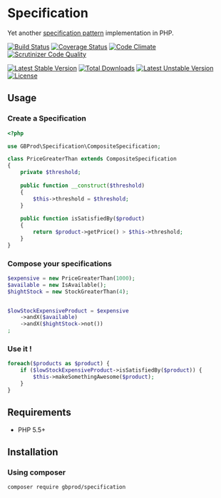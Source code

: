 # Specification

Yet another [specification pattern](http://en.wikipedia.org/wiki/Specification_pattern) implementation in PHP.

[![Build Status](https://travis-ci.org/gbprod/specification.svg?branch=master)](https://travis-ci.org/gbprod/specification) [![Coverage Status](https://coveralls.io/repos/github/gbprod/specification/badge.svg?branch=master)](https://coveralls.io/github/gbprod/specification?branch=master) [![Code Climate](https://codeclimate.com/github/gbprod/specification/badges/gpa.svg)](https://codeclimate.com/github/gbprod/specification) [![Scrutinizer Code Quality](https://scrutinizer-ci.com/g/gbprod/specification/badges/quality-score.png?b=master)](https://scrutinizer-ci.com/g/gbprod/specification/?branch=master)

[![Latest Stable Version](https://poser.pugx.org/gbprod/specification/v/stable)](https://packagist.org/packages/gbprod/specification) [![Total Downloads](https://poser.pugx.org/gbprod/specification/downloads)](https://packagist.org/packages/gbprod/specification) [![Latest Unstable Version](https://poser.pugx.org/gbprod/specification/v/unstable)](https://packagist.org/packages/gbprod/specification) [![License](https://poser.pugx.org/gbprod/specification/license)](https://packagist.org/packages/gbprod/specification)

## Usage

### Create a Specification

```php
<?php

use GBProd\Specification\CompositeSpecification;

class PriceGreaterThan extends CompositeSpecification
{
    private $threshold;
    
    public function __construct($threshold)
    {
        $this->threshold = $threshold;
    }
    
    public function isSatisfiedBy($product)
    {
        return $product->getPrice() > $this->threshold;
    }
}
```

### Compose your specifications

```php
$expensive = new PriceGreaterThan(1000);
$available = new IsAvailable();
$hightStock = new StockGreaterThan(4);


$lowStockExpensiveProduct = $expensive
    ->andX($available)
    ->andX($hightStock->not())
;
```

### Use it !

```php
foreach($products as $product) {
    if ($lowStockExpensiveProduct->isSatisfiedBy($product)) {
        $this->makeSomethingAwesome($product);
    }
}
```

## Requirements

 * PHP 5.5+

## Installation

### Using composer

```bash
composer require gbprod/specification
```